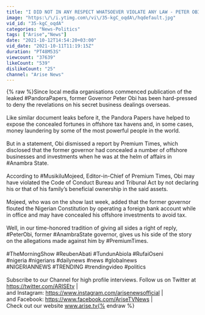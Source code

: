 ```yaml
---
title: "I DID NOT IN ANY RESPECT WHATSOEVER VIOLATE ANY LAW - PETER OBI ON PANDORA PAPERS"
image: "https:\/\/i.ytimg.com\/vi\/35-kgC_oqdA\/hqdefault.jpg"
vid_id: "35-kgC_oqdA"
categories: "News-Politics"
tags: ["Arise","News"]
date: "2021-10-12T14:54:20+03:00"
vid_date: "2021-10-11T11:19:15Z"
duration: "PT48M53S"
viewcount: "37639"
likeCount: "539"
dislikeCount: "25"
channel: "Arise News"
---
```

{% raw %}Since local media organisations commenced publication of the leaked #PandoraPapers, former Governor Peter Obi has been hard-pressed to deny the revelations on his secret business dealings overseas.<br /><br />Like similar document leaks before it, the Pandora Papers have helped to expose the concealed fortunes in offshore tax havens and, in some cases, money laundering by some of the most powerful people in the world.<br /><br />But in a statement, Obi dismissed a report by Premium Times, which disclosed that the former governor had concealed a number of offshore businesses and investments when he was at the helm of affairs in #Anambra State.<br /><br />According to #MusikiluMojeed, Editor-in-Chief of Premium Times, Obi may have violated the Code of Conduct Bureau and Tribunal Act by not declaring his or that of his family’s beneficial ownership in the said assets.<br /><br />Mojeed, who was on the show last week, added that the former governor flouted the Nigerian Constitution by operating a foreign bank account while in office and may have concealed his offshore investments to avoid tax.<br /><br />Well, in our time-honored tradition of giving all sides a right of reply,  #PeterObi, former #AnambraState governor, gives us his side of the story on the allegations made against him by #PremiumTimes.<br /><br />#TheMorningShow  #ReubenAbati #TundunAbiola  #RufaiOseni <br />#nigeria #nigerians #dailynews #news #globalnews<br />#NIGERIANNEWS #TRENDING #trendingvideo #politics <br /><br />Subscribe to our Channel for high profile interviews. Follow us on Twitter at <a rel="nofollow" target="blank" href="https://twitter.com/ARISEtv">https://twitter.com/ARISEtv</a> | <br />and Instagram: <a rel="nofollow" target="blank" href="https://www.instagram.com/arisenewsofficial">https://www.instagram.com/arisenewsofficial</a> | <br />and Facebook: <a rel="nofollow" target="blank" href="https://www.facebook.com/AriseTVNews">https://www.facebook.com/AriseTVNews</a> |<br /> Check out our website www.arise.tv{% endraw %}
